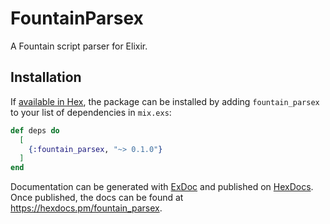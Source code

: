 # FountainParsex

A Fountain script parser for Elixir.

## Installation

If [available in Hex](https://hex.pm/docs/publish), the package can be installed
by adding `fountain_parsex` to your list of dependencies in `mix.exs`:

```elixir
def deps do
  [
    {:fountain_parsex, "~> 0.1.0"}
  ]
end
```

Documentation can be generated with [ExDoc](https://github.com/elixir-lang/ex_doc)
and published on [HexDocs](https://hexdocs.pm). Once published, the docs can
be found at <https://hexdocs.pm/fountain_parsex>.
